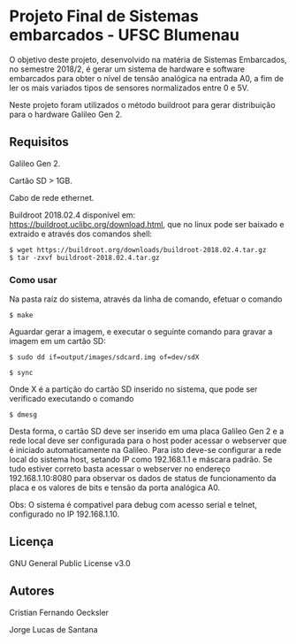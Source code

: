 # Projeto Final de Sistemas embarcados - UFSC Blumenau

O objetivo deste projeto, desenvolvido na matéria de Sistemas Embarcados, no semestre 2018/2, é gerar um sistema de hardware e software embarcados para obter o nível de tensão analógica na entrada A0, a fim de ler os mais variados tipos de sensores normalizados entre 0 e 5V.

Neste projeto foram utilizados o método buildroot para gerar distribuição para o hardware Galileo Gen 2.

## Requisitos

Galileo Gen 2.

Cartão SD > 1GB.

Cabo de rede ethernet.

Buildroot 2018.02.4 disponível em: https://buildroot.uclibc.org/download.html, que no linux pode ser baixado e extraido e através dos comandos shell:

```
$ wget https://buildroot.org/downloads/buildroot-2018.02.4.tar.gz
$ tar -zxvf buildroot-2018.02.4.tar.gz
```

### Como usar

Na pasta raíz do sistema, através da linha de comando, efetuar o comando


```
$ make

```

Aguardar gerar a imagem, e executar o seguinte comando para gravar a imagem em um cartão SD:

```
$ sudo dd if=output/images/sdcard.img of=dev/sdX

$ sync

```

Onde X é a partição do cartão SD inserido no sistema, que pode ser verificado executando o comando


```
$ dmesg

```

Desta forma, o cartão SD deve ser inserido em uma placa Galileo Gen 2 e a rede local deve ser configurada para o host poder acessar o webserver que é iniciado automaticamente na Galileo. Para isto deve-se configurar a rede local do sistema host, setando IP como 192.168.1.1 e máscara padrão. Se tudo estiver correto basta acessar o webserver no endereço 192.168.1.10:8080 para observar os dados de status de funcionamento da placa e os valores de bits e tensão da porta analógica A0. 

Obs: O sistema é compativel para debug com acesso serial e telnet, configurado no IP 192.168.1.10.

## Licença

GNU General Public License v3.0

## Autores

Cristian Fernando Oecksler

Jorge Lucas de Santana




